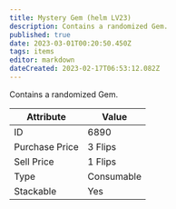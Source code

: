 ```yaml
---
title: Mystery Gem (helm LV23)
description: Contains a randomized Gem.
published: true
date: 2023-03-01T00:20:50.450Z
tags: items
editor: markdown
dateCreated: 2023-02-17T06:53:12.082Z
---
```


Contains a randomized Gem.

|Attribute|Value|
|-|-|
|ID|6890|
|Purchase Price|3 Flips|
|Sell Price|1 Flips|
|Type|Consumable|
|Stackable|Yes|

